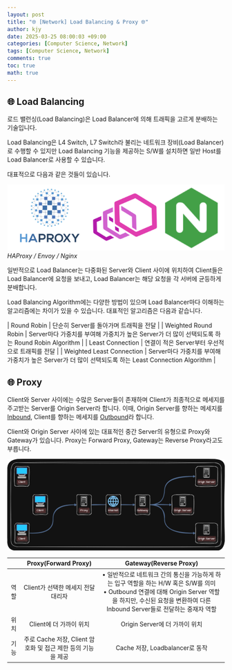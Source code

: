 ```yaml
---
layout: post
title: "🌐 [Network] Load Balancing & Proxy 🌐"
author: kjy
date: 2025-03-25 08:00:03 +09:00
categories: [Computer Science, Network]
tags: [Computer Science, Network]
comments: true
toc: true
math: true
---
```


## 🌐 Load Balancing

로드 밸런싱(Load Balancing)은 Load Balancer에 의해 트래픽을 고르게 분배하는 기술입니다.

Load Balancing은 L4 Switch, L7 Switch라 불리는 네트워크 장비(Load Balancer)로 수행할 수 있지만 Load Balancing 기능을 제공하는 S/W를 설치하면 일반 Host를 Load Balancer로 사용할 수 있습니다.

대표적으로 다음과 같은 것들이 있습니다.

![](../../assets/img/network/loadbalancing_proxy_1.png)
_HAProxy / Envoy / Nginx_

일반적으로 Load Balancer는 다중화된 Server와 Client 사이에 위치하여 Client들은 Load Balancer에 요청을 보내고, Load Balancer는 해당 요청을 각 서버에 균등하게 분배합니다.

Load Balancing Algorithm에는 다양한 방법이 있으며 Load Balancer마다 이해하는 알고리즘에는 차이가 있을 수 있습니다. 대표적인 알고리즘은 다음과 같습니다.

| Round Robin | 단순히 Server를 돌아가며 트래픽을 전달 |
| Weighted Round Robin | Server마다 가중치를 부여해 가중치가 높은 Server가 더 많이 선택되도록 하는 Round Robin Algorithm |
| Least Connection | 연결이 적은 Server부터 우선적으로 트래픽를 전달 |
| Weighted Least Connection | Server마다 가중치를 부여해 가중치가 높은 Server가 더 많이 선택되도록 하는 Least Connection Algorithm |

## 🌐 Proxy

Client와 Server 사이에는 수많은 Server들이 존재하며 Client가 최종적으로 메세지를 주고받는 Server를 Origin Server라 합니다. 이때, Origin Server를 향하는 메세지를 <u>Inbound</u>, Client를 향하는 메세지를 <u>Outbound</u>라 합니다.

Client와 Origin Server 사이에 있는 대표적인 중간 Server의 유형으로 Proxy와 Gateway가 있습니다. Proxy는 Forward Proxy, Gateway는 Reverse Proxy라고도 부릅니다.

![](../../assets/img/network/loadbalancing_proxy_2.png)

|      |                     Proxy(Forward Proxy)                     |                                                                                               Gateway(Reverse Proxy)                                                                                               |
| :--: | :----------------------------------------------------------: | :----------------------------------------------------------------------------------------------------------------------------------------------------------------------------------------------------------------: |
| 역할 |              Client가 선택한 메세지 전달 대리자              | • 일반적으로 네트워크 간의 통신을 가능하게 하는 입구 역할을 하는 H/W 혹은 S/W를 의미 <br/> • Outbound 연결에 대해 Origin Server 역할을 하지만, 수신된 요청을 변환하여 다른 Inbound Server들로 전달하는 중재자 역할 |
| 위치 |                   Client에 더 가까이 위치                    |                                                                                           Origin Server에 더 가까이 위치                                                                                           |
| 기능 | 주로 Cache 저장, Client 암호화 및 접근 제한 등의 기능을 제공 |                                                                                          Cache 저장, Loadbalancer로 동작                                                                                           |
